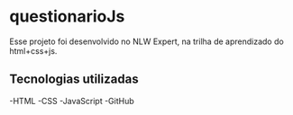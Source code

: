 # questionarioJs
Esse projeto foi desenvolvido no NLW Expert, na trilha de aprendizado do html+css+js.

## Tecnologias utilizadas

-HTML
-CSS
-JavaScript
-GitHub